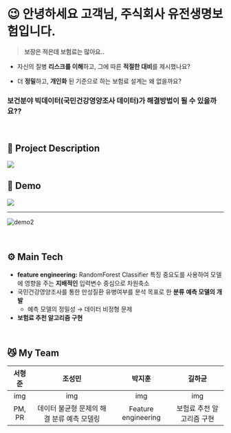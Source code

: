# 😉 안녕하세요 고객님, 주식회사 유전생명보험입니다.

> **보장은 적은데 보험료는 많아요..**

- 자신의 질병 **리스크를 이해**하고, 그에 따른 **적절한 대비**를 제시했나요?

-  더 **정밀**하고, **개인화** 된 기준으로 하는 보험료 설계는 왜 없을까요?

### 보건분야 빅데이터(국민건강영양조사 데이터)가 해결방법이 될 수 있을까요??

<br/>

## 📃 Project Description


<img src = "https://user-images.githubusercontent.com/57851844/221157530-3c92cd87-436e-4b3e-8674-dd58fdd06e2d.png">

<br/>

## 📱 Demo
<img src = "https://user-images.githubusercontent.com/57851844/221157794-94c8a3a3-404c-4921-965b-869a02cc7136.gif">

---

![demo2](https://user-images.githubusercontent.com/57851844/221157934-ccd281ab-d8f4-4fc2-aa21-9701d8fbf6ea.gif)

<br/>

## ⚙️ Main Tech

- **feature engineering:** RandomForest Classifier 특징 중요도를 사용하여 모델에 영향을 주는 **지배적인** 입력변수 중심으로 차원축소
- 국민건강영양조사를 통한 만성질환 유병여부를 분석 목표로 한 **분류** **예측 모델의 개발**
    - 예측 모델의 정밀성 → 데이터 비정형 문제
- **보험료 추천 알고리즘 구현**

<br/>

## 😼 My Team

| 서형준 | 조성민 | 박지훈 | 길하균 |
| :---: | :---: | :---: | :---: |
| img | img | img | img |
| PM, PR | 데이터 불균형 문제의 해결 분류 예측 모델링 | Feature engineering | 보험료 추천 알고리즘 구현 |

